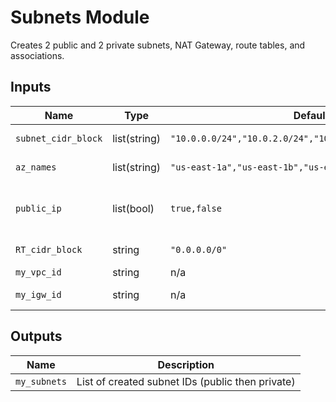 # Subnets Module

Creates 2 public and 2 private subnets, NAT Gateway, route tables, and associations.

## Inputs

| Name | Type | Default | Description |
|------|------|---------|-------------|
| `subnet_cidr_block` | list(string) | `"10.0.0.0/24","10.0.2.0/24","10.0.1.0/24","10.0.3.0/24"` | CIDRs for subnets |
| `az_names` | list(string) | `"us-east-1a","us-east-1b","us-east-1c","us-east-1d"` | AZs for subnets |
| `public_ip` | list(bool) | `true,false` | Map public IP on launch flags |
| `RT_cidr_block` | string | `"0.0.0.0/0"` | Default route CIDR |
| `my_vpc_id` | string | n/a | VPC ID |
| `my_igw_id` | string | n/a | Internet Gateway ID |

## Outputs

| Name | Description |
|------|-------------|
| `my_subnets` | List of created subnet IDs (public then private) |


